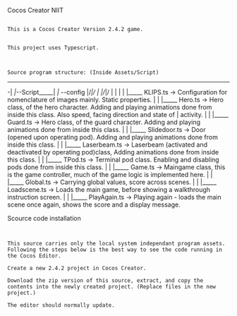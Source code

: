 Cocos Creator NIIT
``````````````````

This is a Cocos Creator Version 2.4.2 game.


This project uses Typescript.



Source program structure: (Inside Assets/Script)
`````````````````````````


  __                __
-| _|_--Script_____| _|_ --config
 |/_|/         |   |/_|/    |
	       |            |
	       |            |_____ KLIPS.ts  -> Configuration for nomenclature of images mainly. Static properties.
	       |
	       |
	       |_____ Hero.ts -> Hero class, of the hero character. Adding and playing animations done from inside this class. Also speed, facing direction and state of 	        |                 activity.
	       |
	       |
	       |_____ Guard.ts -> Hero class, of the guard character. Adding and playing animations done from inside this class. 
	       |
	       |
	       |_____ Slidedoor.ts -> Door (opened upon operating pod). Adding and playing animations done from inside this class.
	       |
	       |
	       |_____ Laserbeam.ts -> Laserbeam (activated and deactivated by operating pod)class, Adding animations done from inside this class.
	       |
	       |
	       |_____ TPod.ts -> Terminal pod class. Enabling and disabling pods done from inside this class.
	       |
	       |
	       |_____ Game.ts -> Maingame class, this is the game controller, much of the game logic is implemented here.
	       |
	       |
	       |_____ Global.ts -> Carrying global values, score across scenes.
               |
	       |
	       |_____ Loadscene.ts -> Loads the main game, before showing a walkthrough instruction screen.
               |
	       |
	       |_____ PlayAgain.ts -> Playing again - loads the main scene once again, shows the score and a display message.



Scource code installation 
`````````````````````````


This source carries only the local system independant program assets. Following the steps below is the best way to see the code running in the Cocos Editor.

Create a new 2.4.2 project in Cocos Creator.

Download the zip version of this source, extract, and copy the contents into the newly created project. (Replace files in the new project.)

The editor should normally update.




